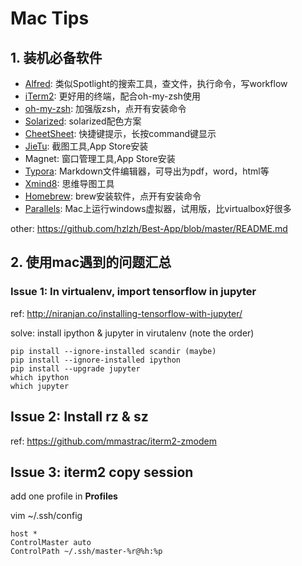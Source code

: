# Mac Tips

## 1. 装机必备软件

+ [Alfred](https://www.alfredapp.com): 类似Spotlight的搜索工具，查文件，执行命令，写workflow
+ [iTerm2](https://www.iterm2.com): 更好用的终端，配合oh-my-zsh使用
+ [oh-my-zsh](https://ohmyz.sh): 加强版zsh，点开有安装命令
+ [Solarized](https://github.com/altercation/solarized): solarized配色方案
+ [CheetSheet](https://www.mediaatelier.com/CheatSheet): 快捷键提示，长按command键显示
+ [JieTu](http://jietu.qq.com): 截图工具,App Store安装
+ Magnet: 窗口管理工具,App Store安装
+ [Typora](https://www.typora.io): Markdown文件编辑器，可导出为pdf，word，html等
+ [Xmind8](https://www.xmind.cn/xmind8-pro/): 思维导图工具
+ [Homebrew](https://brew.sh): brew安装软件，点开有安装命令
+ [Parallels](https://www.parallels.com): Mac上运行windows虚拟器，试用版，比virtualbox好很多

other:
https://github.com/hzlzh/Best-App/blob/master/README.md

## 2. 使用mac遇到的问题汇总

### Issue 1: In virtualenv, import tensorflow in jupyter

ref: http://niranjan.co/installing-tensorflow-with-jupyter/

solve: install ipython & jupyter in virutalenv (note the order)

    pip install --ignore-installed scandir (maybe)
    pip install --ignore-installed ipython
    pip install --upgrade jupyter
    which ipython
    which jupyter

## Issue 2: Install rz & sz

ref: https://github.com/mmastrac/iterm2-zmodem

## Issue 3: iterm2 copy session

add one profile in **Profiles** 

vim ~/.ssh/config
```
host *
ControlMaster auto
ControlPath ~/.ssh/master-%r@%h:%p
```

